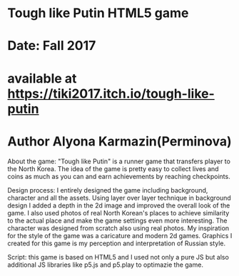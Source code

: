 # Tough like Putin HTML5 game
# Date: Fall 2017
# available at https://tiki2017.itch.io/tough-like-putin
# Author Alyona Karmazin(Perminova)

About the game:
"Tough like Putin" is a runner game that transfers player to the North Korea. 
The idea of the game is pretty easy to collect lives and coins as much as you 
can and earn achievements by reaching checkpoints.

Design process:
I entirely designed the game including background, character and all the assets. 
Using layer over layer technique in background design I added a depth in the 2d 
image and improved the overall look of the game. I also used photos of real North 
Korean's places to achieve similarity to the actual place and make the game 
settings even more interesting.
The character was designed from scratch also using real photos. 
My inspiration for the style of the game was a caricature and modern 2d games. 
Graphics I created for this game is my perception and interpretation of Russian style.

Script:
this game is based on HTML5 and I used not only a pure JS but also additional JS libraries 
like p5.js and p5.play to optimazie the game.
